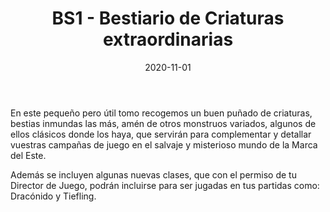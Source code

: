﻿---
title: BS1 - Bestiario de Criaturas extraordinarias
summary: Ampliación de nuevos monstruos y criaturas para incorporar a tus partidas, así como nuevas clases de personajes.
authors:
- Pedro Gil
- Carlos M. Piñeiro
- Zonk PJ
date: 2020-11-01
type: post
categories:
- Clásicos de la Marca
tags:
- suplemento
- monstruos
- trasfondo
minlevels: ""
maxlevels: ""
prices: 5€
session: ""
mincharacters: ""
maxcharacters: ""
eval: oficial
cover: "BS1-bestiario.jpg"
download: "BS1-bestiario.pdf"
moreinfo: "https://tesorosdelamarca.com/producto/bestiario-de-criaturas-extraordinarias/"
license: "OGL"
draft: false

---

En este pequeño pero útil tomo recogemos un buen puñado de criaturas, bestias inmundas las más, amén de otros monstruos variados, algunos de ellos clásicos donde los haya, que servirán para complementar y detallar vuestras campañas de juego en el salvaje y misterioso mundo de la Marca del Este.

Además se incluyen algunas nuevas clases, que con el permiso de tu Director de Juego, podrán incluirse para ser jugadas en tus partidas como: Dracónido y Tiefling.